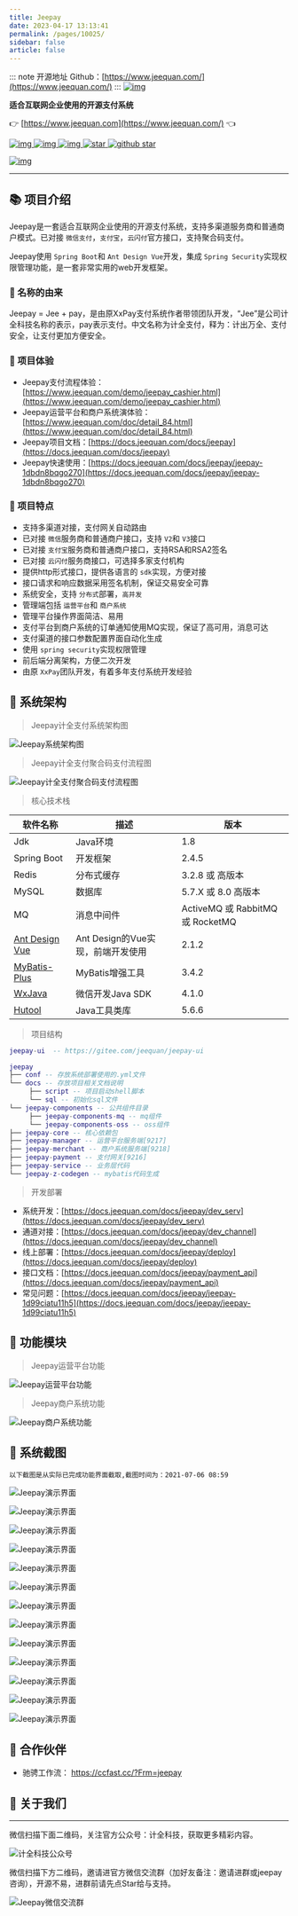 ```yaml
---
title: Jeepay
date: 2023-04-17 13:13:41
permalink: /pages/10025/
sidebar: false
article: false
---
```

::: note 开源地址
Github：[https://www.jeequan.com/](https://www.jeequan.com/)
:::
[![img](https://jeequan.oss-cn-beijing.aliyuncs.com/jeepay/img/jeepay_logo.svg)](https://www.jeequan.com/)

**适合互联网企业使用的开源支付系统**

👉 [https://www.jeequan.com](https://www.jeequan.com/) 👈

[![img](https://img.shields.io/badge/spring%20boot-2.4.5-yellowgreen) ](https://spring.io/projects/spring-boot)[![img](https://img.shields.io/badge/JDK-8-green.svg) ](https://www.oracle.com/java/technologies/javase/javase-jdk8-downloads.html)[![img](https://img.shields.io/badge/license-LGPL--3.0-blue) ](http://www.gnu.org/licenses/lgpl.html)[![star](https://gitee.com/jeequan/jeepay/badge/star.svg?theme=gvp) ](https://gitee.com/jeequan/jeepay/stargazers)[![github star](https://img.shields.io/github/stars/jeequan/jeepay.svg?style=social)](https://github.com/jeequan/jeepay)



[![img](https://img.shields.io/badge/qq%E7%BE%A4%E2%91%A0-635647058-critical)](https://jq.qq.com/?_wv=1027&k=94WnXmdL)

------

## 📚 项目介绍

Jeepay是一套适合互联网企业使用的开源支付系统，支持多渠道服务商和普通商户模式。已对接 `微信支付`，`支付宝`，`云闪付`官方接口，支持聚合码支付。

Jeepay使用 `Spring Boot`和 `Ant Design Vue`开发，集成 `Spring Security`实现权限管理功能，是一套非常实用的web开发框架。

### 🎁 名称的由来

Jeepay = Jee + pay，是由原XxPay支付系统作者带领团队开发，“Jee”是公司计全科技名称的表示，pay表示支付。中文名称为计全支付，释为：计出万全、支付安全，让支付更加方便安全。

### 🍟 项目体验

- Jeepay支付流程体验：[https://www.jeequan.com/demo/jeepay_cashier.html](https://www.jeequan.com/demo/jeepay_cashier.html)
- Jeepay运营平台和商户系统演体验：[https://www.jeequan.com/doc/detail_84.html](https://www.jeequan.com/doc/detail_84.html)
- Jeepay项目文档：[https://docs.jeequan.com/docs/jeepay](https://docs.jeequan.com/docs/jeepay)
- Jeepay快速使用：[https://docs.jeequan.com/docs/jeepay/jeepay-1dbdn8bqgo270](https://docs.jeequan.com/docs/jeepay/jeepay-1dbdn8bqgo270)

### 🍎 项目特点

- 支持多渠道对接，支付网关自动路由
- 已对接 `微信`服务商和普通商户接口，支持 `V2`和 `V3`接口
- 已对接 `支付宝`服务商和普通商户接口，支持RSA和RSA2签名
- 已对接 `云闪付`服务商接口，可选择多家支付机构
- 提供http形式接口，提供各语言的 `sdk`实现，方便对接
- 接口请求和响应数据采用签名机制，保证交易安全可靠
- 系统安全，支持 `分布式`部署，`高并发`
- 管理端包括 `运营平台`和 `商户系统`
- 管理平台操作界面简洁、易用
- 支付平台到商户系统的订单通知使用MQ实现，保证了高可用，消息可达
- 支付渠道的接口参数配置界面自动化生成
- 使用 `spring security`实现权限管理
- 前后端分离架构，方便二次开发
- 由原 `XxPay`团队开发，有着多年支付系统开发经验

## 🥞 系统架构

> Jeepay计全支付系统架构图

![Jeepay系统架构图](https://jeequan.oss-cn-beijing.aliyuncs.com/jeepay/img/jeepay_framework.png)

> Jeepay计全支付聚合码支付流程图

![Jeepay计全支付聚合码支付流程图](https://jeequan.oss-cn-beijing.aliyuncs.com/jeepay/img/jeepay_qr.png)

> 核心技术栈

| 软件名称                                                     | 描述                              | 版本                             |
| ------------------------------------------------------------ | --------------------------------- | -------------------------------- |
| Jdk                                                          | Java环境                          | 1.8                              |
| Spring Boot                                                  | 开发框架                          | 2.4.5                            |
| Redis                                                        | 分布式缓存                        | 3.2.8 或 高版本                  |
| MySQL                                                        | 数据库                            | 5.7.X 或 8.0 高版本              |
| MQ                                                           | 消息中间件                        | ActiveMQ 或 RabbitMQ 或 RocketMQ |
| [Ant Design Vue](https://www.antdv.com/docs/vue/introduce-cn/) | Ant Design的Vue实现，前端开发使用 | 2.1.2                            |
| [MyBatis-Plus](https://mp.baomidou.com/) | MyBatis增强工具                   | 3.4.2                            |
| [WxJava](https://gitee.com/binary/weixin-java-tools) | 微信开发Java SDK                  | 4.1.0                            |
| [Hutool](https://www.hutool.cn/) | Java工具类库                      | 5.6.6                            |

> 项目结构

```lua
jeepay-ui  -- https://gitee.com/jeequan/jeepay-ui

jeepay
├── conf -- 存放系统部署使用的.yml文件
└── docs -- 存放项目相关文档说明
     ├── script -- 项目启动shell脚本
     └── sql -- 初始化sql文件
└── jeepay-components -- 公共组件目录
     ├── jeepay-components-mq -- mq组件
     └── jeepay-components-oss -- oss组件
├── jeepay-core -- 核心依赖包
├── jeepay-manager -- 运营平台服务端[9217]
├── jeepay-merchant -- 商户系统服务端[9218]
├── jeepay-payment -- 支付网关[9216]
├── jeepay-service -- 业务层代码
└── jeepay-z-codegen -- mybatis代码生成
```

> 开发部署

- 系统开发：[https://docs.jeequan.com/docs/jeepay/dev_serv](https://docs.jeequan.com/docs/jeepay/dev_serv)
- 通道对接：[https://docs.jeequan.com/docs/jeepay/dev_channel](https://docs.jeequan.com/docs/jeepay/dev_channel)
- 线上部署：[https://docs.jeequan.com/docs/jeepay/deploy](https://docs.jeequan.com/docs/jeepay/deploy)
- 接口文档：[https://docs.jeequan.com/docs/jeepay/payment_api](https://docs.jeequan.com/docs/jeepay/payment_api)
- 常见问题：[https://docs.jeequan.com/docs/jeepay/jeepay-1d99ciatu11h5](https://docs.jeequan.com/docs/jeepay/jeepay-1d99ciatu11h5)

## 🍿 功能模块

> Jeepay运营平台功能

![Jeepay运营平台功能](https://jeequan.oss-cn-beijing.aliyuncs.com/jeepay/img/jeepay_mgr.png)

> Jeepay商户系统功能

![Jeepay商户系统功能](https://jeequan.oss-cn-beijing.aliyuncs.com/jeepay/img/jeepay_mch.png)

## 🍯 系统截图

```
以下截图是从实际已完成功能界面截取,截图时间为：2021-07-06 08:59
```

![Jeepay演示界面](http://jeequan.oss-cn-beijing.aliyuncs.com/jeepay/img/yanshi/001.png)

![Jeepay演示界面](http://jeequan.oss-cn-beijing.aliyuncs.com/jeepay/img/yanshi/023.png)

![Jeepay演示界面](http://jeequan.oss-cn-beijing.aliyuncs.com/jeepay/img/yanshi/002.png)

![Jeepay演示界面](http://jeequan.oss-cn-beijing.aliyuncs.com/jeepay/img/yanshi/005.png)

![Jeepay演示界面](http://jeequan.oss-cn-beijing.aliyuncs.com/jeepay/img/yanshi/006.png)

![Jeepay演示界面](http://jeequan.oss-cn-beijing.aliyuncs.com/jeepay/img/yanshi/009.png)

![Jeepay演示界面](http://jeequan.oss-cn-beijing.aliyuncs.com/jeepay/img/yanshi/010.png)

![Jeepay演示界面](http://jeequan.oss-cn-beijing.aliyuncs.com/jeepay/img/yanshi/011.png)

![Jeepay演示界面](http://jeequan.oss-cn-beijing.aliyuncs.com/jeepay/img/yanshi/012.png)

![Jeepay演示界面](http://jeequan.oss-cn-beijing.aliyuncs.com/jeepay/img/yanshi/013.png)

![Jeepay演示界面](http://jeequan.oss-cn-beijing.aliyuncs.com/jeepay/img/yanshi/014.png)

![Jeepay演示界面](http://jeequan.oss-cn-beijing.aliyuncs.com/jeepay/img/yanshi/015.png)

![Jeepay演示界面](http://jeequan.oss-cn-beijing.aliyuncs.com/jeepay/img/yanshi/022.png)

## 🍟 合作伙伴

- 驰骋工作流： https://ccfast.cc/?Frm=jeepay

## 🥪 关于我们

------

微信扫描下面二维码，关注官方公众号：计全科技，获取更多精彩内容。

![计全科技公众号](http://jeequan.oss-cn-beijing.aliyuncs.com/jeepay/img/jee-qrcode.jpg)

微信扫描下方二维码，邀请进官方微信交流群（加好友备注：邀请进群或jeepay咨询），开源不易，进群前请先点Star给与支持。

![Jeepay微信交流群](http://jeequan.oss-cn-beijing.aliyuncs.com/jeepay/img/wx_my.png)